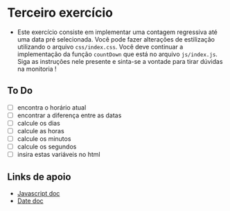 # Terceiro exercício

- Este exercício consiste em implementar uma contagem regressiva até uma data pré selecionada. Você pode fazer alterações de estilização utilizando o arquivo `css/index.css`. Você deve continuar a implementação da função `countDown` que está no arquivo `js/index.js`. Siga as instruções nele presente e sinta-se a vontade para tirar dúvidas na monitoria !

## To Do

- [ ] encontra o horário atual
- [ ] encontrar a diferença entre as datas
- [ ] calcule os dias
- [ ] calcule as horas
- [ ] calcule os minutos
- [ ] calcule os segundos
- [ ] insira estas variáveis no html

## Links de apoio

- [Javascript doc](https://developer.mozilla.org/pt-BR/docs/Web/JavaScript)
- [Date doc](https://developer.mozilla.org/pt-BR/docs/Web/JavaScript/Reference/Global_Objects/Date)
